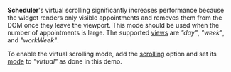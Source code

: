 **Scheduler**'s virtual scrolling significantly increases performance because the widget renders only visible appointments and removes them from the DOM once they leave the viewport. This mode should be used when the number of appointments is large. The supported [views](/Documentation/ApiReference/UI_Widgets/dxScheduler/Configuration/views/) are *"day"*, *"week"*, and *"workWeek"*.

To enable the virtual scrolling mode, add the [scrolling](/Documentation/ApiReference/UI_Widgets/dxScheduler/Configuration/scrolling) option and set its [mode](/Documentation/ApiReference/UI_Widgets/dxScheduler/Configuration/scrolling/#mode) to *"virtual"* as done in this demo.
